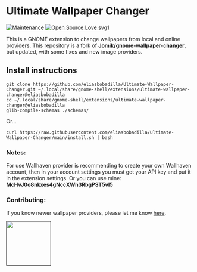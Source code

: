 # Ultimate Wallpaper Changer
[![Maintenance](https://img.shields.io/badge/Maintained%3F-Yes-green.svg)](https://github.com/eliasbobadilla/Ultimate-Wallpaper-Changer/commits/main) [![Open Source Love svg1](https://badges.frapsoft.com/os/v1/open-source.svg?v=103)](https://opensource.org) 


This is a GNOME extension to change wallpapers from local and online providers.
This repository is a fork of [**Jomik/gnome-wallpaper-changer**](https://github.com/Jomik/gnome-wallpaper-changer), but updated, with some fixes and new image providers.

## Install instructions
```
git clone https://github.com/eliasbobadilla/Ultimate-Wallpaper-Changer.git ~/.local/share/gnome-shell/extensions/ultimate-wallpaper-changer@eliasbobadilla
cd ~/.local/share/gnome-shell/extensions/ultimate-wallpaper-changer@eliasbobadilla
glib-compile-schemas ./schemas/
```
Or...
```
curl https://raw.githubusercontent.com/eliasbobadilla/Ultimate-Wallpaper-Changer/main/install.sh | bash
```

### Notes:
For use Wallhaven provider is recommending to create your own Wallhaven account, then in your account settings you must get your API key and put it in the extension settings. Or you can use mine: **McHvJ0o8nkxes4gNccXWn3RbgPST5vl5** 

### Contributing:
If you know newer wallpaper providers, please let me know [here](https://github.com/eliasbobadilla/Ultimate-Wallpaper-Changer/issues).

<p align="left">
    <a href=" " >
        <img src="https://raw.githubusercontent.com/home-sweet-gnome/dash-to-panel/e4a71fa014b565171c93d15f436be9c3599b11fb/media/design/svg/Gnome_logo.svg" width="120px"/>
    </a>
</p>
